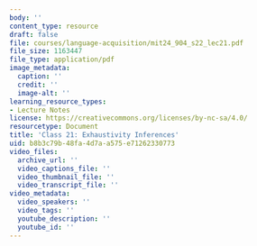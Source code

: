 ```yaml
---
body: ''
content_type: resource
draft: false
file: courses/language-acquisition/mit24_904_s22_lec21.pdf
file_size: 1163447
file_type: application/pdf
image_metadata:
  caption: ''
  credit: ''
  image-alt: ''
learning_resource_types:
- Lecture Notes
license: https://creativecommons.org/licenses/by-nc-sa/4.0/
resourcetype: Document
title: 'Class 21: Exhaustivity Inferences'
uid: b8b3c79b-48fa-4d7a-a575-e71262330773
video_files:
  archive_url: ''
  video_captions_file: ''
  video_thumbnail_file: ''
  video_transcript_file: ''
video_metadata:
  video_speakers: ''
  video_tags: ''
  youtube_description: ''
  youtube_id: ''
---
```

